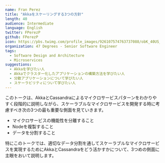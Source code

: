 ```yaml
---
name: Fran Perez
title: "Akkaをスケーリングする3つの方針"
length: 40
audience: Intermediate
language: English
twitter: FPerezP
github: FPerezP
icon: https://pbs.twimg.com/profile_images/926107574763737088/obK_40US_400x400.jpg
organization: 47 Degrees - Senior Software Engineer
tags:
  - Software Design and Architecture
  - Microservices
suggestions:
  - Akkaを学びたい人
  - Akkaでクラスター化したアプリケーションの構築方法を学びたい人
  - 分散アプリケーションについて学びたい人
  - スケーラビリティについて学びたい人
---
```

このトークは、AkkaとCassandraによるマイクロサービスパターンをわかりやすく段階的に説明しながら、スケーラブルなマイクロサービスを開発する時に考慮すべき次の3つの最も重要な側面を見ていきます。
 - マイクロサービスの機能性を分離すること
 - Nodeを複製すること
 - データを分割すること

特にこのトークでは、適切なデータ分割を通してスケーラブルなマイクロサービスを実現するためにAkkaとCassandraをどう活かすかについて、3つめの側面に主眼をおいて説明します。
